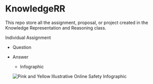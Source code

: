 # KnowledgeRR
This repo store all the assignment, proposal, or project created in the Knowledge Representation and Reasoning class.

Individual Assignment
* Question
* Answer
  * Infographic
  
  ![Pink and Yellow Illustrative Online Safety Infographic](https://user-images.githubusercontent.com/77392505/232506061-c30a7e7e-0039-42c3-afa8-65bdd4517d3a.png)
